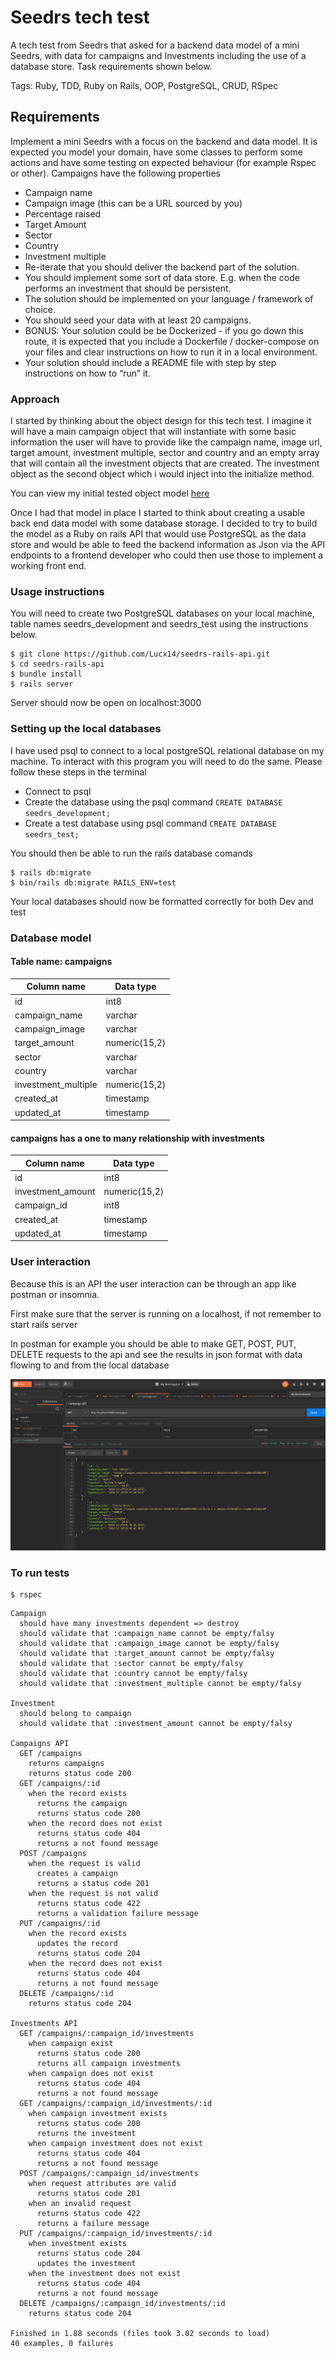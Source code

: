 # Seedrs tech test

A tech test from Seedrs that asked for a backend data model of a mini Seedrs, with data for campaigns and Investments including the use of a database store. Task requirements shown below.

Tags: Ruby, TDD, Ruby on Rails, OOP, PostgreSQL, CRUD, RSpec

## Requirements

Implement a mini Seedrs with a focus on the backend and data model. It is expected you model your domain, have some classes to perform some actions and have some testing on expected behaviour (for example Rspec or other). 
Campaigns have the following properties

* Campaign name
* Campaign image (this can be a URL sourced by you)
* Percentage raised
* Target Amount
* Sector
* Country
* Investment multiple 
* Re-iterate that you should deliver the backend part of the solution.
* You should implement some sort of data store. E.g. when the code performs an investment that
should be persistent.
* The solution should be implemented on your language / framework of choice.
* You should seed your data with at least 20 campaigns.
* BONUS: Your solution could be be Dockerized - if you go down this route, it is expected that
you include a Dockerfile / docker-compose on your files and clear instructions on how to run it
in a local environment.
* Your solution should include a README file with step by step instructions on how to “run” it.

### Approach

I started by thinking about the object design for this tech test. I imagine it will have a main campaign object that will instantiate with some basic information the user will have to provide like the campaign name, image url, target amount, investment multiple, sector and country and an empty array that will contain all the investment objects that are created. The investment object as the second object which i would inject into the initialize method.

You can view my initial tested object model [here](https://github.com/Lucx14/seedrs-object-model)

Once I had that model in place I started to think about creating a usable back end data model with some database storage. I decided to try to build the model as a Ruby on rails API that would use PostgreSQL as the data store and would be able to feed the backend information as Json via the API endpoints to a frontend developer who could then use those to implement a working front end.

### Usage instructions

You will need to create two PostgreSQL databases on your local machine, table names seedrs_development and seedrs_test using the instructions below.

```
$ git clone https://github.com/Lucx14/seedrs-rails-api.git
$ cd seedrs-rails-api
$ bundle install
$ rails server
```

Server should now be open on localhost:3000

### Setting up the local databases

I have used psql to connect to a local postgreSQL relational database on my machine. To interact with this program you will need to do the same. Please follow these steps in the terminal

* Connect to psql
* Create the database using the psql command `CREATE DATABASE seedrs_development;`
* Create a test database using psql command `CREATE DATABASE seedrs_test;`

You should then be able to run the rails database comands

```
$ rails db:migrate
$ bin/rails db:migrate RAILS_ENV=test
```

Your local databases should now be formatted correctly for both Dev and test 

### Database model

#### Table name: campaigns

| Column name   |  Data type     |
| ------------- | -------------- |
| id            | int8           |
| campaign_name          | varchar   |
| campaign_image    | varchar      |
| target_amount | numeric(15,2) |
| sector | varchar |
| country | varchar |
| investment_multiple | numeric(15,2) |
| created_at | timestamp |
| updated_at | timestamp |

#### campaigns has a one to many relationship with investments

| Column name   |  Data type     |
| ------------- | -------------- |
| id            | int8           |
| investment_amount          | numeric(15,2)   |
| campaign_id    | int8      |
| created_at | timestamp |
| updated_at | timestamp |

### User interaction

Because this is an API the user interaction can be through an app like postman or insomnia.

First make sure that the server is running on a localhost, if not remember to start rails server

In postman for example you should be able to make GET, POST, PUT, DELETE requests to the api and see the results in json format with data flowing to and from the local database

<p align="center"><img src="./public/Screenshot_postman.png"/></p>

### To run tests

```
$ rspec
```

```
Campaign
  should have many investments dependent => destroy
  should validate that :campaign_name cannot be empty/falsy
  should validate that :campaign_image cannot be empty/falsy
  should validate that :target_amount cannot be empty/falsy
  should validate that :sector cannot be empty/falsy
  should validate that :country cannot be empty/falsy
  should validate that :investment_multiple cannot be empty/falsy

Investment
  should belong to campaign
  should validate that :investment_amount cannot be empty/falsy

Campaigns API
  GET /campaigns
    returns campaigns
    returns status code 200
  GET /campaigns/:id
    when the record exists
      returns the campaign
      returns status code 200
    when the record does not exist
      returns status code 404
      returns a not found message
  POST /campaigns
    when the request is valid
      creates a campaign
      returns a status code 201
    when the request is not valid
      returns status code 422
      returns a validation failure message
  PUT /campaigns/:id
    when the record exists
      updates the record
      returns status code 204
    when the record does not exist
      returns status code 404
      returns a not found message
  DELETE /campaigns/:id
    returns status code 204

Investments API
  GET /campaigns/:campaign_id/investments
    when campaign exist
      returns status code 200
      returns all campaign investments
    when campaign does not exist
      returns status code 404
      returns a not found message
  GET /campaigns/:campaign_id/investments/:id
    when campaign investment exists
      returns status code 200
      returns the investment
    when campaign investment does not exist
      returns status code 404
      returns a not found message
  POST /campaigns/:campaign_id/investments
    when request attributes are valid
      returns status code 201
    when an invalid request
      returns status code 422
      returns a failure message
  PUT /campaigns/:campaign_id/investments/:id
    when investment exists
      returns status code 204
      updates the investment
    when the investment does not exist
      returns status code 404
      returns a not found message
  DELETE /campaigns/:campaign_id/investments/:id
    returns status code 204

Finished in 1.88 seconds (files took 3.02 seconds to load)
40 examples, 0 failures
```
